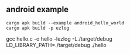 ## android example

```
cargo apk build --example android_hello_world
cargo apk build -p ezlog
```

gcc hello.c -o hello -lezlog -L./target/debug
LD_LIBRARY_PATH=./target/debug ./hello